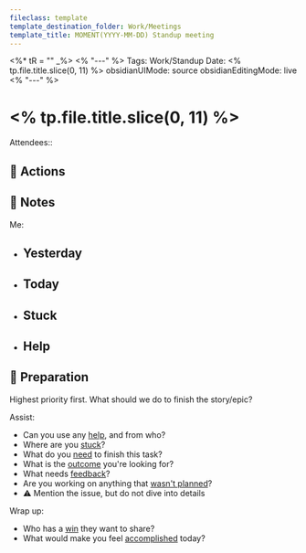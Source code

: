 ```yaml
---
fileclass: template
template_destination_folder: Work/Meetings
template_title: MOMENT(YYYY-MM-DD) Standup meeting
---
```

<%* tR = "" _%>
<% "---" %>
Tags: Work/Standup
Date: <% tp.file.title.slice(0, 11) %>
obsidianUIMode: source
obsidianEditingMode: live
<% "---" %>
# <% tp.file.title.slice(0, 11) %>

Attendees::

## 🏃 Actions

## 📝 Notes

Me:
- Yesterday
	- 
- Today
	- 
- Stuck
	- 
- Help
	- 

## 🧐 Preparation

Highest priority first. What should we do to finish the story/epic?

Assist:
- Can you use any <u>help</u>, and from who?
- Where are you <u>stuck</u>?
- What do you <u>need</u> to finish this task?
- What is the <u>outcome</u> you're looking for?
- What needs <u>feedback</u>?
- Are you working on anything that <u>wasn't planned</u>?
- ⚠️ Mention the issue, but do not dive into details

Wrap up:
- Who has a <u>win</u> they want to share?
- What would make you feel <u>accomplished</u> today?